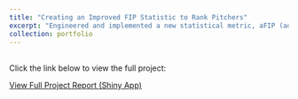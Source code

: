 ```yaml
---
title: "Creating an Improved FIP Statistic to Rank Pitchers"
excerpt: "Engineered and implemented a new statistical metric, aFIP (adjusted FIP), refining traditional FIP and xFIP by incorporating additional hit types such as infield fly balls, line drives, and ground balls. "
collection: portfolio
---
```

<br>
Click the link below to view the full project:

<a href="https://nolanlo.shinyapps.io/Improved_FIP/" target="_blank">View Full Project Report (Shiny App)</a>
